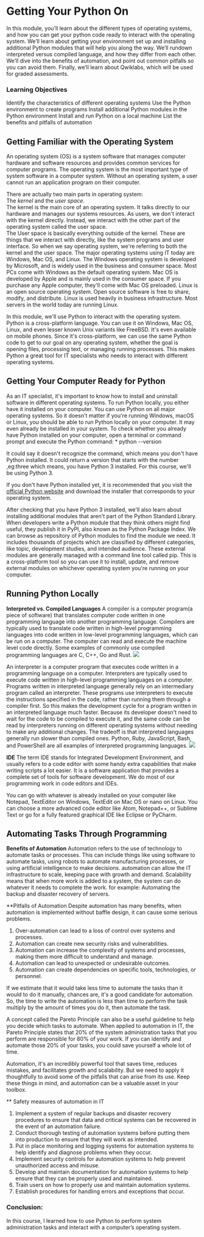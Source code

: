 # Getting Your Python On

In this module, you’ll learn about the different types of operating systems, and how you can get your python code ready to interact with the operating system. We’ll learn about getting your environment set up and installing additional Python modules that will help you along the way. We’ll rundown interpreted versus compiled language, and how they differ from each other. We’ll dive into the benefits of automation, and point out common pitfalls so you can avoid them. Finally, we’ll learn about Qwiklabs, which will be used for graded assessments.

### Learning Objectives
Identify the characteristics of different operating systems
Use the Python environment to create programs
Install additional Python modules in the Python environment
Install and run Python on a local machine
List the benefits and pitfalls of automation

## Getting Familiar with the Operating System
An operating system (OS) is a system software that manages computer hardware and software resources and provides common services for computer programs. The operating system is the most important type of system software in a computer system. Without an operating system, a user cannot run an application program on their computer.

There are actually two main parts in operating system:<br>
The *kernel* and the *user space*. <br>
The kernel is the main core of an operating system. It talks directly to our hardware and manages our systems resources. As users, we don't interact with the kernel directly. Instead, we interact with the other part of the operating system called the user space.<br>
The User space is basically everything outside of the kernel. These are things that we interact with directly, like the system programs and user interface. So when we say operating system, we're referring to both the kernel and the user space. 
The major operating systems using IT today are Windows, Mac OS, and Linux. The Windows operating system is developed by Microsoft, and is widely used in the business and consumer space. Most PCs come with Windows as the default operating system. Mac OS is developed by Apple and is mainly used in the consumer space. If you purchase any Apple computer, they'll come with Mac OS preloaded. Linux is an open source operating system. Open source software is free to share, modify, and distribute. Linux is used heavily in business infrastructure. Most servers in the world today are running Linux.

In this module, we'll use Python to interact with the operating system. Python is a cross-platform language. You can use it on Windows, Mac OS, Linux, and even lesser known Unix variants like FreeBSD. It's even available on mobile phones. Since it's cross-platform, we can use the same Python code to get to our goal on any operating system, whether the goal is opening files, processing text, or managing running processes. This makes Python a great tool for IT specialists who needs to interact with different operating systems.

## Getting Your Computer Ready for Python
As an IT specialist, it's important to know how to install and uninstall software in different operating systems. To run Python locally, you either have it installed on your computer. You can use Python on all major operating systems. So it doesn't matter if you're running Windows, macOS or Linux, you should be able to run Python locally on your computer. It may even already be installed in your system. To check whether you already have Python installed on your computer, open a terminal or command prompt and execute the Python command:
	* python --version

It could say it doesn't recognize the command, which means you don't have Python installed.  It could return a version that starts with the number ,eg:three which means, you have Python 3 installed. For this course, we'll be using Python 3.

If you don't have Python installed yet, it is recommended that you visit the <a href="http://www.python.org/">official Python website</a> and download the installer that corresponds to your operating system.

After checking that you have Python 3 installed, we'll also learn about installing additional modules that aren't part of the Python Standard Library. 
When developers write a Python module that they think others might find useful, they publish it in PyPI, also known as the Python Package Index. We can browse as repository of Python modules to find the module we need. It includes thousands of projects which are classified by different categories, like topic, development studies, and intended audience. These external modules are generally managed with a command line tool called pip. This is a cross-platform tool so you can use it to install, update, and remove external modules on whichever operating system you're running on your computer.

## Running Python Locally
**Interpreted vs. Compiled Languages**
A compiler is a computer program(a piece of software) that translates computer code written in one programming language into another programming language. Compilers are typically used to translate code written in high-level programming languages into code written in low-level programming languages, which can be run on a computer. The computer can read and execute the machine level code directly. Some examples of commonly use compiled programming languages are C, C++, Go and Rust.
<img src="compiler"/>

An interpreter is a computer program that executes code written in a programming language on a computer. Interpreters are typically used to execute code written in high-level programming languages on a computer. Programs written in interpreted language generally rely on an intermediary program called an interpreter. These programs use interpreters to execute the instructions specified in the code, rather than running them through a compiler first. So this makes the development cycle for a program written in an interpreted language much faster. Because its developer doesn't need to wait for the code to be compiled to execute it, and the same code can be read by interpreters running on different operating systems without needing to make any additional changes. The tradeoff is that interpreted languages generally run slower than compiled ones. Python, Ruby, JavaScript, Bash, and PowerShell are all examples of interpreted programming languages.
<img src="interpreter"/>

**IDE**
The term IDE stands for Integrated Development Environment, and usually refers to a code editor with some handy extra capabilities that make writing scripts a lot easier. It is a software application that provides a complete set of tools for software development. We do most of our programming work in code editors and IDEs. 

You can go with whatever is already installed on your computer like Notepad, TextEditor on Windows, TextEdit on Mac OS or nano on Linux. You can choose a more advanced code editor like Atom, Notepad++, or Sublime Text or go for a fully featured graphical IDE like Eclipse or PyCharm. 

## Automating Tasks Through Programming
**Benefits of Automation**
Automation refers to the use of technology to automate tasks or processes. This can include things like using software to automate tasks, using robots to automate manufacturing processes, or using artificial intelligence to make decisions. automation can allow the IT infrastructure to scale, keeping pace with growth and demand. Scalability means that when more work is added to a system, the system can do whatever it needs to complete the work.  for example: Automating the backup and disaster recovery of servers.

**Pitfalls of Automation
 Despite automation has many benefits, when automation is implemented without baffle design, it can cause some serious problems.
1. Over-automation can lead to a loss of control over systems and processes.
2. Automation can create new security risks and vulnerabilities.
3. Automation can increase the complexity of systems and processes, making them more difficult to understand and manage.
4. Automation can lead to unexpected or undesirable outcomes.
5. Automation can create dependencies on specific tools, technologies, or personnel.

If we estimate that it would take less time to automate the tasks than it would to do it manually, chances are, it's a good candidate for automation. So, the time to write the automation is less than time to perform the task multiply by the amount of times you do it, then automate the task. 

A concept called the Pareto Principle can also be a useful guideline to help you decide which tasks to automate. When applied to automation in IT, the Pareto Principle states that 20% of the system administration tasks that you perform are responsible for 80% of your work. If you can identify and automate those 20% of your tasks, you could save yourself a whole lot of time.

Automation, it's an incredibly powerful tool that saves time, reduces mistakes, and facilitates growth and scalability. But we need to apply it thoughtfully to avoid some of the pitfalls that can arise from its use. Keep these things in mind, and automation can be a valuable asset in your toolbox.

** Safety measures of automation in IT
1. Implement a system of regular backups and disaster recovery procedures to ensure that data and critical systems can be recovered in the event of an automation failure.
2. Conduct thorough testing of automation systems before putting them into production to ensure that they will work as intended.
3. Put in place monitoring and logging systems for automation systems to help identify and diagnose problems when they occur.
4. Implement security controls for automation systems to help prevent unauthorized access and misuse.
5. Develop and maintain documentation for automation systems to help ensure that they can be properly used and maintained.
6. Train users on how to properly use and maintain automation systems.
7. Establish procedures for handling errors and exceptions that occur.

### Conclusion:
In this course, I learned how to use Python to perform system administration tasks and interact with a computer’s operating system.